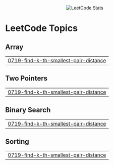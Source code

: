<p align="center">
  <img src="https://leetcard.jacoblin.cool/gauravdeshmukh01?ext=heatmap" alt="LeetCode Stats">
</p>


<!---LeetCode Topics Start-->
# LeetCode Topics
## Array
|  |
| ------- |
| [0719-find-k-th-smallest-pair-distance](https://github.com/gauravdeshmukh01/Leetcode/tree/master/0719-find-k-th-smallest-pair-distance) |
## Two Pointers
|  |
| ------- |
| [0719-find-k-th-smallest-pair-distance](https://github.com/gauravdeshmukh01/Leetcode/tree/master/0719-find-k-th-smallest-pair-distance) |
## Binary Search
|  |
| ------- |
| [0719-find-k-th-smallest-pair-distance](https://github.com/gauravdeshmukh01/Leetcode/tree/master/0719-find-k-th-smallest-pair-distance) |
## Sorting
|  |
| ------- |
| [0719-find-k-th-smallest-pair-distance](https://github.com/gauravdeshmukh01/Leetcode/tree/master/0719-find-k-th-smallest-pair-distance) |
<!---LeetCode Topics End-->
